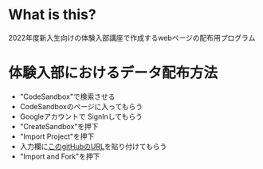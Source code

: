 # What is this?
2022年度新入生向けの体験入部講座で作成するwebページの配布用プログラム

# 体験入部におけるデータ配布方法
- "CodeSandbox"で検索させる
- CodeSandboxのページに入ってもらう
- Googleアカウントで SignInしてもらう
- "CreateSandbox"を押下
- "Import Project"を押下
- 入力欄に[このgitHubのURL](https://github.com/selelab/js_freshman_distribution_2022)を貼り付けてもらう
- "Import and Fork"を押下
